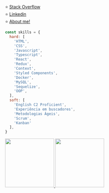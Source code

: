⭐ [Stack Overflow](https://stackoverflow.com/users/16532168/zigoni)<br>
⭐ [Linkedin](https://www.linkedin.com/in/ivan-zigoni/)<br>
⭐ [About me!](https://ivanzigoni.github.io/)<br>

```js
const skills = {
  hard: [
    'HTML',
    'CSS',
    'Javascript',
    'Typescript',
    'React',
    'Redux',
    'Context',
    'Styled Components',
    'Docker',
    'MySQL',
    'Sequelize',
    'OOP',
  ],
  soft: [
    'English C2 Proficient',
    'Experiência em buscadores',
    'Metodologias Ágeis',
    'Scrum',
    'Kanban'
  ],
}
```


<div>
<a href="https://github.com/ivanzigoni">
<img height="160em" src="https://github-readme-stats.vercel.app/api/top-langs/?username=ivanzigoni&layout=compact&langs_count=7&theme=dracula"/>
<img height="160em" src="https://github-readme-stats.vercel.app/api?username=ivanzigoni&show_icons=true&theme=dracula&include_all_commits=true&count_private=true"/>
</div>
